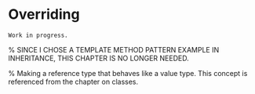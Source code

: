 # Overriding

```{warning}
Work in progress.
```

% SINCE I CHOSE A TEMPLATE METHOD PATTERN EXAMPLE IN INHERITANCE, THIS CHAPTER IS NO LONGER NEEDED.


% Making a reference type that behaves like a value type. This concept is referenced from the chapter on classes.

